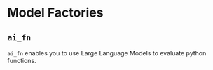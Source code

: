 
# Model Factories

## `ai_fn`

`ai_fn` enables you to use Large Language Models to evaluate python functions. 

